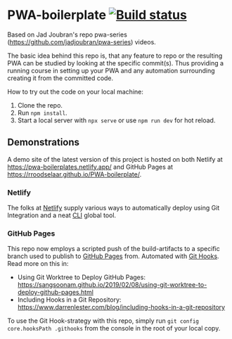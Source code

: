 # PWA-boilerplate [![Build status](https://dev.azure.com/digiclowns/PWA-boilerplate/_apis/build/status/PWA-boilerplate-CI)](https://dev.azure.com/digiclowns/PWA-boilerplate/_build/latest?definitionId=2)
Based on Jad Joubran's repo pwa-series (https://github.com/jadjoubran/pwa-series) videos.

The basic idea behind this repo is, that any feature to repo or the resulting PWA can be studied by looking at the specific commit(s). Thus providing a running course in setting up your PWA and any automation surrounding creating it from the committed code. 

How to try out the code on your local machine:
1. Clone the repo.
1. Run `npm install`.
1. Start a local server with `npx serve` or use `npm run dev` for hot reload.

## Demonstrations
A demo site of the latest version of this project is hosted on both Netlify at https://pwa-boilerplates.netlify.app/ and GitHub Pages at https://rroodselaar.github.io/PWA-boilerplate/.

### Netlify
The folks at [Netlify](https://www.netlify.com) supply various ways to automatically deploy using Git Integration and a neat [CLI](https://docs.netlify.com/cli) global tool.

### GitHub Pages
This repo now employs a scripted push of the build-artifacts to a specific branch used to publish to [GitHub Pages](https://pages.github.com) from. Automated with [Git Hooks](https://git-scm.com/book/en/v2/Customizing-Git-Git-Hooks).
Read more on this in:
- Using Git Worktree to Deploy GitHub Pages: https://sangsoonam.github.io/2019/02/08/using-git-worktree-to-deploy-github-pages.html
- Including Hooks in a Git Repository: https://www.darrenlester.com/blog/including-hooks-in-a-git-repository

To use the Git Hook-strategy with this repo, simply run `git config core.hooksPath .githooks` from the console in the root of your local copy.
